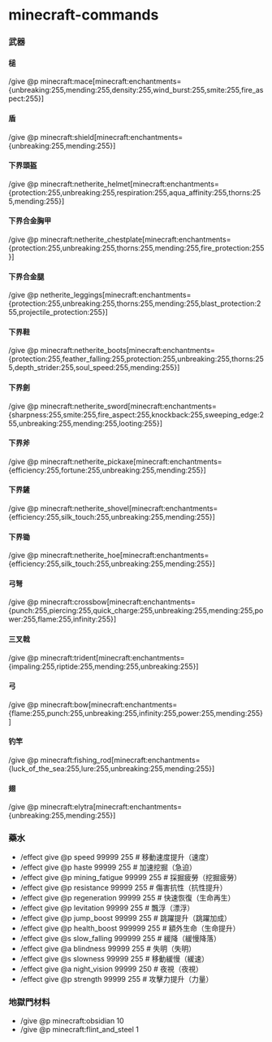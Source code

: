 # minecraft-commands

### 武器

#### 槌
/give @p minecraft:mace[minecraft:enchantments={unbreaking:255,mending:255,density:255,wind_burst:255,smite:255,fire_aspect:255}]

#### 盾
/give @p minecraft:shield[minecraft:enchantments={unbreaking:255,mending:255}]

#### 下界頭盔
/give @p minecraft:netherite_helmet[minecraft:enchantments={protection:255,unbreaking:255,respiration:255,aqua_affinity:255,thorns:255,mending:255}]

#### 下界合金胸甲
/give @p minecraft:netherite_chestplate[minecraft:enchantments={protection:255,unbreaking:255,thorns:255,mending:255,fire_protection:255}]

#### 下界合金腿
/give @p netherite_leggings[minecraft:enchantments={protection:255,unbreaking:255,thorns:255,mending:255,blast_protection:255,projectile_protection:255}]

#### 下界鞋
/give @p minecraft:netherite_boots[minecraft:enchantments={protection:255,feather_falling:255,protection:255,unbreaking:255,thorns:255,depth_strider:255,soul_speed:255,mending:255}]

#### 下界劍
/give @p minecraft:netherite_sword[minecraft:enchantments={sharpness:255,smite:255,fire_aspect:255,knockback:255,sweeping_edge:255,unbreaking:255,mending:255,looting:255}]

#### 下界斧
/give @p minecraft:netherite_pickaxe[minecraft:enchantments={efficiency:255,fortune:255,unbreaking:255,mending:255}]

#### 下界鏟
/give @p minecraft:netherite_shovel[minecraft:enchantments={efficiency:255,silk_touch:255,unbreaking:255,mending:255}]

#### 下界锄
/give @p minecraft:netherite_hoe[minecraft:enchantments={efficiency:255,silk_touch:255,unbreaking:255,mending:255}]

#### 弓弩
/give @p minecraft:crossbow[minecraft:enchantments={punch:255,piercing:255,quick_charge:255,unbreaking:255,mending:255,power:255,flame:255,infinity:255}]

#### 三叉戟
/give @p minecraft:trident[minecraft:enchantments={impaling:255,riptide:255,mending:255,unbreaking:255}]

#### 弓
/give @p minecraft:bow[minecraft:enchantments={flame:255,punch:255,unbreaking:255,infinity:255,power:255,mending:255}]

#### 钓竿
/give @p minecraft:fishing_rod[minecraft:enchantments={luck_of_the_sea:255,lure:255,unbreaking:255,mending:255}]

#### 翅
/give @p minecraft:elytra[minecraft:enchantments={unbreaking:255,mending:255}]


### 藥水

* /effect give @p speed 99999 255             # 移動速度提升（速度）
* /effect give @p haste 99999 255             # 加速挖掘（急迫）
* /effect give @p mining_fatigue 99999 255    # 採掘疲勞（挖掘疲勞）
* /effect give @p resistance 99999 255        # 傷害抗性（抗性提升）
* /effect give @p regeneration 99999 255      # 快速恢復（生命再生）
* /effect give @p levitation 99999 255        # 飄浮（漂浮）
* /effect give @p jump_boost 99999 255        # 跳躍提升（跳躍加成）
* /effect give @p health_boost 999999 255     # 額外生命（生命提升）
* /effect give @s slow_falling 999999 255     # 緩降（緩慢降落）
* /effect give @a blindness 99999 255         # 失明（失明）
* /effect give @s slowness 99999 255          # 移動緩慢（緩速）
* /effect give @a night_vision 99999 250      # 夜視（夜視）
* /effect give @p strength 99999 255          # 攻擊力提升（力量）

### 地獄門材料
* /give @p minecraft:obsidian 10
* /give @p minecraft:flint_and_steel 1
